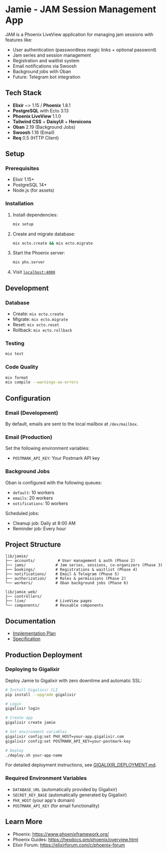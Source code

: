 # Jamie - JAM Session Management App

JAM is a Phoenix LiveView application for managing jam sessions with features like:
- User authentication (passwordless magic links + optional password)
- Jam series and session management
- Registration and waitlist system
- Email notifications via Swoosh
- Background jobs with Oban
- Future: Telegram bot integration

## Tech Stack

- **Elixir** ~> 1.15 / **Phoenix** 1.8.1
- **PostgreSQL** with Ecto 3.13
- **Phoenix LiveView** 1.1.0
- **Tailwind CSS** + **DaisyUI** + **Heroicons**
- **Oban** 2.19 (Background Jobs)
- **Swoosh** 1.16 (Email)
- **Req** 0.5 (HTTP Client)

## Setup

### Prerequisites

- Elixir 1.15+
- PostgreSQL 14+
- Node.js (for assets)

### Installation

1. Install dependencies:
   ```bash
   mix setup
   ```

2. Create and migrate database:
   ```bash
   mix ecto.create && mix ecto.migrate
   ```

3. Start the Phoenix server:
   ```bash
   mix phx.server
   ```

4. Visit [`localhost:4000`](http://localhost:4000)

## Development

### Database

- Create: `mix ecto.create`
- Migrate: `mix ecto.migrate`
- Reset: `mix ecto.reset`
- Rollback: `mix ecto.rollback`

### Testing

```bash
mix test
```

### Code Quality

```bash
mix format
mix compile --warnings-as-errors
```

## Configuration

### Email (Development)

By default, emails are sent to the local mailbox at `/dev/mailbox`.

### Email (Production)

Set the following environment variables:
- `POSTMARK_API_KEY`: Your Postmark API key

### Background Jobs

Oban is configured with the following queues:
- `default`: 10 workers
- `emails`: 20 workers
- `notifications`: 10 workers

Scheduled jobs:
- Cleanup job: Daily at 8:00 AM
- Reminder job: Every hour

## Project Structure

```
lib/jamie/
├── accounts/          # User management & auth (Phase 2)
├── jams/             # Jam series, sessions, co-organizers (Phase 3)
├── bookings/         # Registrations & waitlist (Phase 4)
├── notifications/    # Email & Telegram (Phase 5)
├── authorization/    # Roles & permissions (Phase 2)
└── workers/          # Oban background jobs (Phase 6)

lib/jamie_web/
├── controllers/
├── live/             # LiveView pages
└── components/       # Reusable components
```

## Documentation

- [Implementation Plan](IMPLEMENTATION_PLAN.md)
- [Specification](specification.md)

## Production Deployment

### Deploying to Gigalixir

Deploy Jamie to Gigalixir with zero downtime and automatic SSL:

```bash
# Install Gigalixir CLI
pip install --upgrade gigalixir

# Login
gigalixir login

# Create app
gigalixir create jamie

# Set environment variables
gigalixir config:set PHX_HOST=your-app.gigalixir.com
gigalixir config:set POSTMARK_API_KEY=your-postmark-key

# Deploy
./deploy.sh your-app-name
```

For detailed deployment instructions, see [GIGALIXIR_DEPLOYMENT.md](GIGALIXIR_DEPLOYMENT.md).

### Required Environment Variables

- `DATABASE_URL` (automatically provided by Gigalixir)
- `SECRET_KEY_BASE` (automatically generated by Gigalixir)
- `PHX_HOST` (your app's domain)
- `POSTMARK_API_KEY` (for email functionality)

## Learn More

* Phoenix: https://www.phoenixframework.org/
* Phoenix Guides: https://hexdocs.pm/phoenix/overview.html
* Elixir Forum: https://elixirforum.com/c/phoenix-forum

